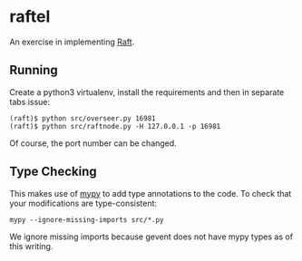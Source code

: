 # raftel

An exercise in implementing [Raft](https://raft.github.io/).

## Running

Create a python3 virtualenv, install the requirements and then in separate tabs
issue:

```
(raft)$ python src/overseer.py 16981
(raft)$ python src/raftnode.py -H 127.0.0.1 -p 16981
```

Of course, the port number can be changed.

## Type Checking

This makes use of [mypy](http://mypy-lang.org) to add type annotations to the
code. To check that your modifications are type-consistent:

    mypy --ignore-missing-imports src/*.py

We ignore missing imports because gevent does not have mypy types as of this
writing.
